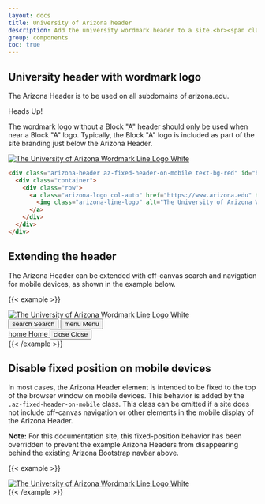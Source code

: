 ```yaml
---
layout: docs
title: University of Arizona header
description: Add the university wordmark header to a site.<br><span class="badge badge-az-custom mt-3">Custom Arizona Bootstrap Component</span>
group: components
toc: true
---
```



## University header with wordmark logo

The Arizona Header is to be used on all subdomains of arizona.edu.

<div class="alert alert-warning" role="alert">
  <p class="h4 alert-heading mt-0">Heads Up!</p>
  <p class="mb-0">The wordmark logo without a Block "A" header should only be used when near a Block "A" logo. Typically, the Block "A" logo is included as part of the site branding just below the Arizona Header.</p>
</div>

<div class="arizona-header text-bg-red">
  <div class="container">
    <div class="row">
      <a class="arizona-logo col-auto" href="https://www.arizona.edu" title="The University of Arizona homepage">
        <img class="arizona-line-logo" alt="The University of Arizona Wordmark Line Logo White" src="https://cdn.digital.arizona.edu/logos/v1.0.0/ua_wordmark_line_logo_white_rgb.min.svg" fetchpriority="high">
      </a>
    </div>
  </div>
</div>
<p></p>

```html
<div class="arizona-header az-fixed-header-on-mobile text-bg-red" id="header_arizona">
  <div class="container">
    <div class="row">
      <a class="arizona-logo col-auto" href="https://www.arizona.edu" title="The University of Arizona homepage">
        <img class="arizona-line-logo" alt="The University of Arizona Wordmark Line Logo White" src="https://cdn.digital.arizona.edu/logos/v1.0.0/ua_wordmark_line_logo_white_rgb.min.svg" fetchpriority="high">
      </a>
    </div>
  </div>
</div>
```


## Extending the header

The Arizona Header can be extended with off-canvas search and navigation for mobile devices, as shown in the example below.

{{< example >}}
<div class="arizona-header az-fixed-header-on-mobile text-bg-red" id="header_arizona_example_1">
  <div class="container">
    <div class="row">
      <a class="arizona-logo col-auto" href="https://www.arizona.edu" title="The University of Arizona homepage">
        <img class="arizona-line-logo" alt="The University of Arizona Wordmark Line Logo White" src="https://cdn.digital.arizona.edu/logos/v1.0.0/ua_wordmark_line_logo_white_rgb.min.svg" fetchpriority="high">
      </a>
      <div class="d-lg-none d-flex col-auto px-0">
        <button data-bs-toggle="offcanvas" type="button" data-bs-target="#azMobileNavExample" aria-controls="azMobileNavExample" class="btn btn-arizona-header" id="jsAzSearch">
          <span aria-hidden="true" class="icon material-symbols-rounded">search</span>
          <span class="icon-text">Search</span>
        </button>
        <button data-bs-toggle="offcanvas" type="button" data-bs-target="#azMobileNavExample" aria-controls="azMobileNavExample" class="btn btn-arizona-header">
          <span aria-hidden="true" class="icon material-symbols-rounded">menu</span>
          <span class="icon-text">Menu</span>
        </button>
        <!-- Offcanvas mobile navigation -->
        <div class="offcanvas offcanvas-end mw-100 w-100 bg-white d-flex d-lg-none overflow-y-auto" tabindex="-1" id="azMobileNavExample">
          <div class="offcanvas-header sticky-top p-0 mb-2 text-bg-red d-flex justify-content-between align-items-center">
            <a href="#" class="btn btn-arizona-header">
              <span aria-hidden="true" class="icon material-symbols-rounded">home</span>
              <span class="icon-text">Home</span>
            </a>
            <button data-bs-toggle="offcanvas" data-bs-target="#azMobileNavExample" aria-controls="azMobileNavExample" class="btn btn-arizona-header">
              <span aria-hidden="true" class="icon material-symbols-rounded">close</span>
              <span class="icon-text">Close</span>
            </button>
          </div>
        </div>
      </div>
    </div>
  </div>
</div>
{{< /example >}}


## Disable fixed position on mobile devices

In most cases, the Arizona Header element is intended to be fixed to the top of the browser window on mobile devices. This behavior is added by the `.az-fixed-header-on-mobile` class. This class can be omitted if a site does not include off-canvas navigation or other elements in the mobile display of the Arizona Header.

**Note:** For this documentation site, this fixed-position behavior has been overridden to prevent the example Arizona Headers from disappearing behind the existing Arizona Bootstrap navbar above.

{{< example >}}
<div class="arizona-header text-bg-red"  id="header_arizona_example_2">
  <div class="container">
    <div class="row">
      <a class="arizona-logo col-auto" href="https://www.arizona.edu" title="The University of Arizona homepage">
        <img class="arizona-line-logo" alt="The University of Arizona Wordmark Line Logo White" src="https://cdn.digital.arizona.edu/logos/v1.0.0/ua_wordmark_line_logo_white_rgb.min.svg" fetchpriority="high">
      </a>
    </div>
  </div>
</div>
{{< /example >}}
